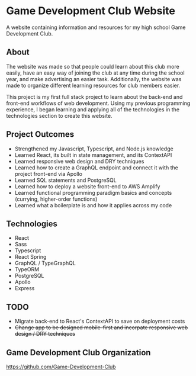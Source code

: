 # Game Development Club Website

A website containing information and resources for my high school Game Development Club.

## About

The website was made so that people could learn about this club more easily, have an easy way of joining the club at any time during the school year, and make advertising an easier task. Additionally, the website was made to organize different learning resources for club members easier.

This project is my first full stack project to learn about the back-end and front-end workflows of web development.
Using my previous programming experience, I began learning and applying all of the technologies in the technologies section to create this website.

## Project Outcomes

- Strengthened my Javascript, Typescript, and Node.js knowledge
- Learned React, its built in state management, and its ContextAPI
- Learned responsive web design and DRY techniques
- Learned how to create a GraphQL endpoint and connect it with the project front-end via Apollo
- Learned SQL statements and PostgreSQL
- Learned how to deploy a website front-end to AWS Amplify
- Learned functional programming paradigm basics and concepts (currying, higher-order functions)
- Learned what a boilerplate is and how it applies across my code

## Technologies

- React
- Sass
- Typescript
- React Spring
- GraphQL / TypeGraphQL
- TypeORM
- PostgreSQL
- Apollo
- Express

## TODO

- Migrate back-end to React's ContextAPI to save on deployment costs
- ~~Change app to be designed mobile-first and incorpate responsive web design / DRY techniques~~

## Game Development Club Organization

https://github.com/Game-Development-Club
